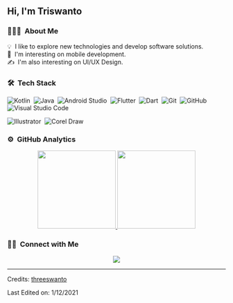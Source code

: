 <h2>Hi, I'm Triswanto</h2>

<!-- ## 👋 &nbsp;Hey there! I'm Triswanto -->

### 👨🏻‍💻 &nbsp;About Me

💡 &nbsp;I like to explore new technologies and develop software solutions.\
🌱 &nbsp;I'm interesting on mobile development.\
✍️ &nbsp;I'm also interesting on UI/UX Design.

### 🛠 &nbsp;Tech Stack
![Kotlin](https://img.shields.io/badge/-Kotlin-05122A?style=flat&logo=kotlin&logoColor=ff6f00)&nbsp;
![Java](https://img.shields.io/badge/-Java-05122A?style=flat&logo=java&logoColor=dd2c00)&nbsp;
![Android Studio](https://img.shields.io/badge/-Android%20Studio-05122A?style=flat&logo=android-studio&logoColor=64dd17)&nbsp;
![Flutter](https://img.shields.io/badge/-Flutter-05122A?style=flat&logo=flutter&logoColor=03a9f4)&nbsp;
![Dart](https://img.shields.io/badge/-Dart-05122A?style=flat&logo=dart&logoColor=00e5ff)&nbsp;
![Git](https://img.shields.io/badge/-Git-05122A?style=flat&logo=git)&nbsp;
![GitHub](https://img.shields.io/badge/-GitHub-05122A?style=flat&logo=github)&nbsp;
![Visual Studio Code](https://img.shields.io/badge/-Visual%20Studio%20Code-05122A?style=flat&logo=visual-studio-code&logoColor=007ACC)&nbsp;

![Illustrator](https://img.shields.io/badge/-Illustrator-05122A?style=flat&logo=adobe-illustrator)&nbsp;
![Corel Draw](https://img.shields.io/badge/-Corel%20Draw-05122A?style=flat&logo=coreldraw)&nbsp;

### ⚙️ &nbsp;GitHub Analytics

<p align="center">
<a href="https://github.com/irufano">
  <img height="180em" src="https://github-readme-stats-eight-theta.vercel.app/api?username=threeswanto&show_icons=true&theme=algolia&include_all_commits=true&count_private=true"/>
  <img height="180em" src="https://github-readme-stats-eight-theta.vercel.app/api/top-langs/?username=threeswanto&layout=compact&langs_count=8&theme=algolia"/>
</a>
</p>

### 🤝🏻 &nbsp;Connect with Me

<p align="center">
<a href="https://www.linkedin.com/in/triswanto-triswanto-97a934136/"><img src="https://img.shields.io/badge/Triswanto-blue?style=flat&logo=Linkedin&logoColor=white"/></a>
</p>

-----
Credits: [threeswanto](https://github.com/threeswanto)

Last Edited on: 1/12/2021
